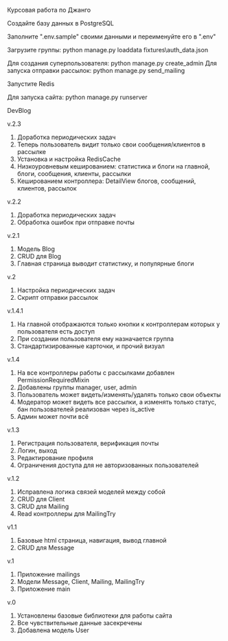 Курсовая работа по Джанго

Создайте базу данных в PostgreSQL

Заполните ".env.sample" своими данными и переименуйте его в ".env"

Загрузите группы: python manage.py loaddata fixtures\auth_data.json 

Для создания суперпользователя: python manage.py create_admin
Для запуска отправки рассылок: python manage.py send_mailing

Запустите Redis 

Для запуска сайта: python manage.py runserver


DevBlog

v.2.3
1. Доработка периодических задач
2. Теперь пользователь видит только свои сообщения/клиентов в рассылке
3. Установка и настройка RedisCache
4. Низкоуровневым кешированием: статистика и блоги на главной, блоги, сообщения, клиенты, рассылки
5. Кешированием контроллера: DetailView блогов, сообщений, клиентов, рассылок

v.2.2
1. Доработка периодических задач
2. Обработка ошибок при отправке почты

v.2.1
1. Модель Blog
2. CRUD для Blog
3. Главная страница выводит статистику, и популярные блоги

v.2
1. Настройка периодических задач
2. Скрипт отправки рассылок

v.1.4.1
1. На главной отображаются только кнопки к контроллерам которых у пользователя есть доступ
2. При создании пользователя ему назначается группа
3. Стандартизированные карточки, и прочий визуал 

v.1.4
1. На все контроллеры работы с рассылками добавлен PermissionRequiredMixin
2. Добавлены группы manager, user, admin
3. Пользователь может видеть/изменять/удалять только свои объекты
4. Модератор может видеть все рассылки, а изменять только статус, бан пользователей реализован через is_active
5. Админ может почти всё

v.1.3
1. Регистрация пользователя, верификация почты
2. Логин, выход
3. Редактирование профиля
4. Ограничения доступа для не авторизованных пользователей

v.1.2
1. Исправлена логика связей моделей между собой
2. CRUD для Client
3. CRUD для Mailing
4. Read контроллеры для MailingTry

v1.1
1. Базовые html страница, навигация, вывод главной
2. CRUD для Message

v.1
1. Приложение mailings
2. Модели Message, Client, Mailing, MailingTry
3. Приложение main

v.0
1. Установлены базовые библиотеки для работы сайта
2. Все чувствительные данные засекречены
3. Добавлена модель User